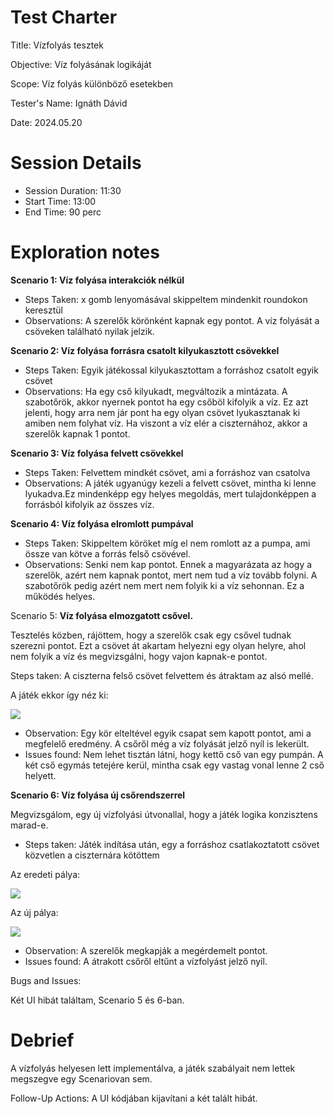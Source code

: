 ﻿# Test Charter
Title: Vízfolyás tesztek

Objective: Víz folyásának logikáját 

Scope: Víz folyás különböző esetekben

Tester's Name: Ignáth Dávid

Date: 2024.05.20

# Session Details
- Session Duration: 11:30
- Start Time: 13:00
- End Time: 90 perc
# Exploration notes
**Scenario 1: Víz folyása interakciók nélkül**

- Steps Taken: x gomb lenyomásával skippeltem mindenkit roundokon keresztül
- Observations: A szerelők körönként kapnak egy pontot. A víz folyását a csöveken található nyilak jelzik.

**Scenario 2: Víz folyása forrásra csatolt kilyukasztott csövekkel**

- Steps Taken: Egyik játékossal kilyukasztottam a forráshoz csatolt egyik csövet
- Observations: Ha egy cső kilyukadt, megváltozik a mintázata. A szabotőrök, akkor nyernek pontot ha egy csőböl kifolyik a víz. Ez azt jelenti, hogy arra nem jár pont ha egy olyan csövet lyukasztanak ki amiben nem folyhat víz. Ha viszont a víz elér a ciszternához, akkor a szerelők kapnak 1 pontot.

**Scenario 3: Víz folyása felvett csövekkel**

- Steps Taken: Felvettem mindkét csövet, ami a forráshoz van csatolva
- Observations: A játék ugyanúgy kezeli a felvett csövet, mintha ki lenne lyukadva.Ez mindenképp egy helyes megoldás, mert tulajdonképpen a forrásból kifolyik  az összes víz.

**Scenario 4: Víz folyása elromlott pumpával**

- Steps Taken: Skippeltem köröket míg el nem romlott az a pumpa, ami össze van kötve a forrás felső csövével.
- Observations: Senki nem kap pontot. Ennek a magyarázata az hogy a szerelők, azért nem kapnak pontot, mert nem tud a víz tovább folyni. A szabotőrök pedig azért nem mert nem folyik ki a víz sehonnan. Ez a működés helyes.

Scenario 5: **Víz folyása elmozgatott csővel.**

Tesztelés közben, rájöttem, hogy a szerelők csak egy csővel tudnak szerezni pontot. Ezt a csövet át akartam helyezni egy olyan helyre, ahol nem folyik a víz és megvizsgálni, hogy vajon kapnak-e pontot.

Steps taken: A ciszterna felső csövet felvettem és átraktam az alsó mellé.

A játék ekkor így néz ki:

![](Aspose.Words.58be4037-715c-49dd-8114-4e60acc045bf.001.png)

- Observation: Egy kör elteltével egyik csapat sem kapott pontot, ami a megfelelő eredmény. A csőről még a víz folyását jelző nyíl is lekerült.
- Issues found: Nem lehet tisztán látni, hogy kettő cső van egy pumpán. A két cső egymás tetejére kerül, mintha csak egy vastag vonal lenne 2 cső helyett.

**Scenario 6: Víz folyása új csőrendszerrel**

Megvizsgálom, egy új vízfolyási útvonallal, hogy  a játék logika konzisztens marad-e.

- Steps taken: Játék indítása után, egy a forráshoz csatlakoztatott csövet közvetlen a ciszternára kötöttem

Az eredeti pálya:

![](Aspose.Words.58be4037-715c-49dd-8114-4e60acc045bf.002.png)

Az új pálya:

![](Aspose.Words.58be4037-715c-49dd-8114-4e60acc045bf.003.png)

- Observation: A szerelők megkapják a megérdemelt pontot.
- Issues found: A átrakott csőről eltűnt a vízfolyást jelző nyíl.

Bugs and Issues:

Két UI hibát találtam, Scenario 5 és 6-ban.

# Debrief
A vízfolyás helyesen lett implementálva, a játék szabályait nem lettek megszegve egy Scenariovan sem.

Follow-Up Actions: A UI kódjában kijavítani a két talált hibát.

